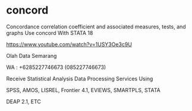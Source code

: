 # concord
Concordance correlation coefficient and associated measures, tests, and graphs Use concord With STATA 18

https://www.youtube.com/watch?v=1USY3Oe3c9U

Olah Data Semarang

WA : +6285227746673 (085227746673)

Receive Statistical Analysis Data Processing Services Using

SPSS, AMOS, LISREL, Frontier 4.1, EVIEWS, SMARTPLS, STATA

DEAP 2.1, ETC
